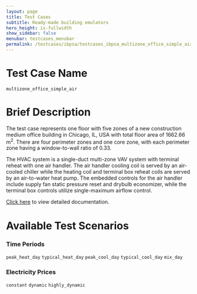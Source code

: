 ```yaml
---
layout: page
title: Test Cases
subtitle: Ready-made building emulators
hero_height: is-fullwidth
show_sidebar: false
menubar: testcases_menubar
permalink: /testcases/ibpsa/testcases_ibpsa_multizone_office_simple_air/
---
```


# Test Case Name
``multizone_office_simple_air``

# Brief Description
The test case represents one floor with five zones of a new construction
medium office building in Chicago, IL, USA with total floor area of 1662.66 m<sup>2</sup>.
There are four perimeter zones and one core zone, with each perimeter zone
having a window-to-wall ratio of 0.33.

The HVAC system is a single-duct multi-zone VAV system with terminal reheat with
one air handler.  The air handler cooling coil is served by an air-cooled
chiller while the heating coil and terminal box reheat coils are served by
an air-to-water heat pump.  The embedded controls for the air handler
include supply fan static pressure reset and drybulb economizer, while the
terminal box controls utilize single-maximum airflow control.

[Click here](/docs-testcases/multizone_office_simple_air/index.html) to view detailed documentation.

# Available Test Scenarios
### Time Periods
``peak_heat_day``
``typical_heat_day``
``peak_cool_day``
``typical_cool_day``
``mix_day``
### Electricity Prices
``constant``
``dynamic``
``highly_dynamic``
